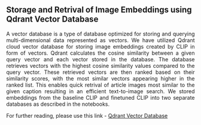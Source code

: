 ## Storage and Retrival of Image Embeddings using Qdrant Vector Database

<p align='justify'>
A vector database is a type of database optimized for storing and querying multi-dimensional data represented as vectors. We have utilized Qdrant cloud vector database for storing image embeddings created by CLIP in form of vectors. Qdrant calculates the cosine similarity between a given query vector and each vector stored in the database. The database retrieves vectors with the highest cosine similarity values compared to the query vector. These retrieved vectors are then ranked based on their similarity scores, with the most similar vectors appearing higher in the ranked list. This enables quick retrival of article images most similar to the given caption resulting in an efficient text-to-image search. We stored embeddings from the baseline CLIP and finetuned CLIP into two separate databases as described in the notebooks.

For further reading, please use this link - [Qdrant Vector Database](https://qdrant.tech/)
</p>
